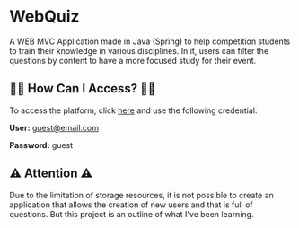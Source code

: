 # WebQuiz 
A WEB MVC Application made in Java (Spring) to help competition students to train their knowledge in various disciplines. In it, users can filter the questions by content to have a more focused study for their event.

## :man_shrugging: How Can I Access? :woman_shrugging:
To access the platform, click [here](https://quizaplication.herokuapp.com/) and use the following credential:

**User:** guest@email.com

**Password:** guest

## :warning: Attention :warning:
Due to the limitation of storage resources, it is not possible to create an application that allows the creation of new users and that is full of questions. But this project is an outline of what I've been learning.




